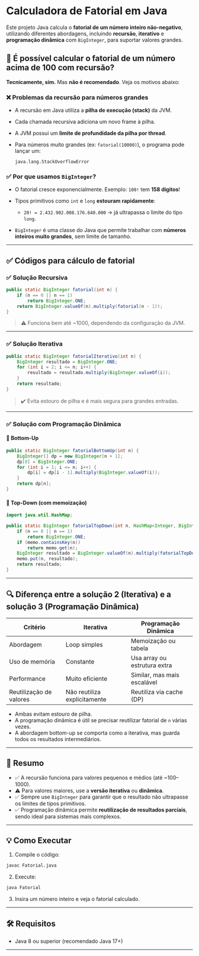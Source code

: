 # Calculadora de Fatorial em Java

Este projeto Java calcula o **fatorial de um número inteiro não-negativo**, utilizando diferentes abordagens, incluindo **recursão**, **iterativo** e **programação dinâmica** com `BigInteger`, para suportar valores grandes.

## 🧠 É possível calcular o fatorial de um número acima de 100 com recursão?

**Tecnicamente, sim.** Mas **não é recomendado**. Veja os motivos abaixo:

### ❌ Problemas da recursão para números grandes

* A recursão em Java utiliza a **pilha de execução (stack)** da JVM.
* Cada chamada recursiva adiciona um novo frame à pilha.
* A JVM possui um **limite de profundidade da pilha por thread**.
* Para números muito grandes (ex: `fatorial(10000)`), o programa pode lançar um:

  ```
  java.lang.StackOverflowError
  ```

### ✅ Por que usamos `BigInteger`?

* O fatorial cresce exponencialmente. Exemplo: `100!` tem **158 dígitos**!
* Tipos primitivos como `int` e `long` **estouram rapidamente**:

    * `20! = 2.432.902.008.176.640.000` → já ultrapassa o limite do tipo `long`.
* `BigInteger` é uma classe do Java que permite trabalhar com **números inteiros muito grandes**, sem limite de tamanho.

---

## ✅ Códigos para cálculo de fatorial

### ✅ Solução Recursiva

```java
public static BigInteger fatorial(int n) {
    if (n == 0 || n == 1)
        return BigInteger.ONE;
    return BigInteger.valueOf(n).multiply(fatorial(n - 1));
}
```

> ⚠️ Funciona bem até \~1000, dependendo da configuração da JVM.

---

### ✅ Solução Iterativa

```java
public static BigInteger fatorialIterativo(int n) {
    BigInteger resultado = BigInteger.ONE;
    for (int i = 2; i <= n; i++) {
        resultado = resultado.multiply(BigInteger.valueOf(i));
    }
    return resultado;
}
```

> ✔️ Evita estouro de pilha e é mais segura para grandes entradas.

---

### ✅ Solução com Programação Dinâmica

#### 🔁 Bottom-Up

```java
public static BigInteger fatorialBottomUp(int n) {
    BigInteger[] dp = new BigInteger[n + 1];
    dp[0] = BigInteger.ONE;
    for (int i = 1; i <= n; i++) {
        dp[i] = dp[i - 1].multiply(BigInteger.valueOf(i));
    }
    return dp[n];
}
```

#### 🔁 Top-Down (com memoização)

```java
import java.util.HashMap;

public static BigInteger fatorialTopDown(int n, HashMap<Integer, BigInteger> memo) {
    if (n == 0 || n == 1)
        return BigInteger.ONE;
    if (memo.containsKey(n))
        return memo.get(n);
    BigInteger resultado = BigInteger.valueOf(n).multiply(fatorialTopDown(n - 1, memo));
    memo.put(n, resultado);
    return resultado;
}
```

---

## 🔍 Diferença entre a solução 2 (Iterativa) e a solução 3 (Programação Dinâmica)

| Critério                | Iterativa                    | Programação Dinâmica         |
| ----------------------- | ---------------------------- | ---------------------------- |
| Abordagem               | Loop simples                 | Memoização ou tabela         |
| Uso de memória          | Constante                    | Usa array ou estrutura extra |
| Performance             | Muito eficiente              | Similar, mas mais escalável  |
| Reutilização de valores | Não reutiliza explicitamente | Reutiliza via cache (DP)     |

* Ambas evitam estouro de pilha.
* A programação dinâmica é útil se precisar reutilizar fatorial de `n` várias vezes.
* A abordagem bottom-up se comporta como a iterativa, mas guarda todos os resultados intermediários.

---

## 📌 Resumo

* ✅ A recursão funciona para valores pequenos e médios (até \~100–1000).
* ⚠️ Para valores maiores, use a **versão iterativa** ou **dinâmica**.
* ✅ Sempre use `BigInteger` para garantir que o resultado não ultrapasse os limites de tipos primitivos.
* ✅ Programação dinâmica permite **reutilização de resultados parciais**, sendo ideal para sistemas mais complexos.

---

## 💡 Como Executar

1. Compile o código:

```bash
javac Fatorial.java
```

2. Execute:

```bash
java Fatorial
```

3. Insira um número inteiro e veja o fatorial calculado.

---

## 🛠 Requisitos

* Java 8 ou superior (recomendado Java 17+)

---


